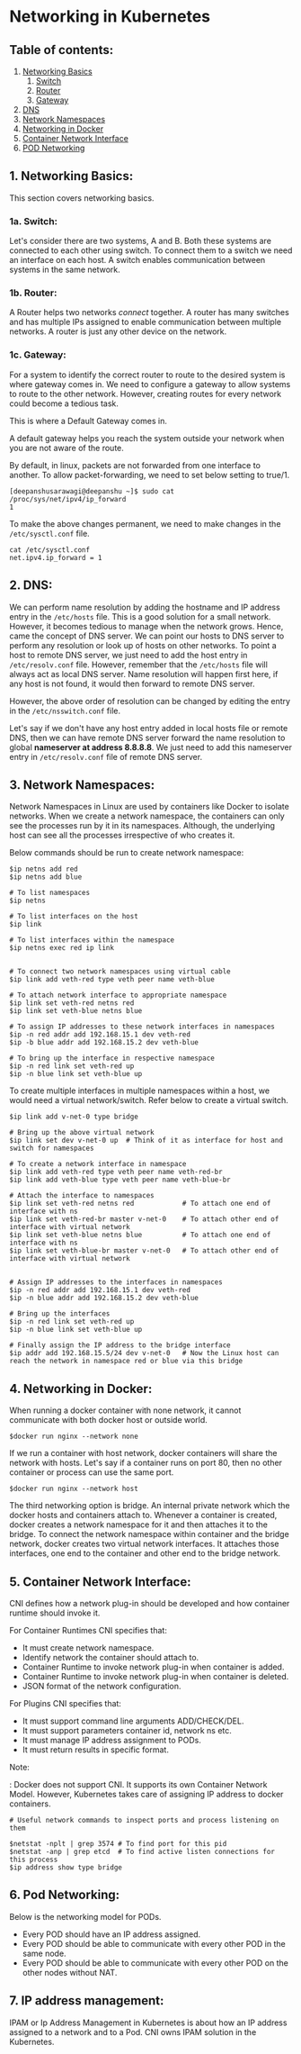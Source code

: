 # Networking in Kubernetes

## Table of contents:

1. [Networking Basics](#1-networking-basics)
   1. [Switch](#1a-switch)
   2. [Router](#1b-router)
   3. [Gateway](#1c-gateway)
2. [DNS](#2-dns)
3. [Network Namespaces](#3-network-namespaces)
4. [Networking in Docker](#4-networking-in-docker)
5. [Container Network Interface](#5-container-network-interface)
6. [POD Networking](#6-pod-networking)


## 1. Networking Basics:

This section covers networking basics. 

### 1a. Switch:

Let's consider there are two systems, A and B. Both these systems are connected to
each other using switch. To connect them to a switch we need an interface on each host. A switch enables communication between
systems in the same network.

### 1b. Router:

A Router helps two networks _connect_ together. A router has many switches and has multiple IPs assigned to enable communication
between multiple networks. A router is just any other device on the network.

### 1c. Gateway:

For a system to identify the correct router to route to the desired system is where gateway comes in. We need to configure
a gateway to allow systems to route to the other network. However, creating routes for every network could become a tedious task.

This is where a Default Gateway comes in.

A default gateway helps you reach the system outside your network when you are not aware of the route.

By default, in linux, packets are not forwarded from one interface to another. To allow packet-forwarding, we need to set
below setting to true/1.

```shell
[deepanshusarawagi@deepanshu ~]$ sudo cat /proc/sys/net/ipv4/ip_forward
1
```

To make the above changes permanent, we need to make changes in the ```/etc/sysctl.conf``` file.

```shell
cat /etc/sysctl.conf
net.ipv4.ip_forward = 1
```


## 2. DNS:

We can perform name resolution by adding the hostname and IP address entry in the ```/etc/hosts``` file. This is a good
solution for a small network. However, it becomes tedious to manage when the network grows. Hence, came the concept of DNS
server. We can point our hosts to DNS server to perform any resolution or look up of hosts on other networks. To point a
host to remote DNS server, we just need to add the host entry in ```/etc/resolv.conf``` file. However, remember that the
```/etc/hosts``` file will always act as local DNS server. Name resolution will happen first here, if any host is not found,
it would then forward to remote DNS server.

However, the above order of resolution can be changed by editing the entry in the ```/etc/nsswitch.conf``` file.

Let's say if we don't have any host entry added in local hosts file or remote DNS, then we can have remote DNS server forward
the name resolution to global **nameserver at address 8.8.8.8**. We just need to add this nameserver entry in ```/etc/resolv.conf```
file of remote DNS server.

## 3. Network Namespaces:

Network Namespaces in Linux are used by containers like Docker to isolate networks. When we create a network namespace, the 
containers can only see the processes run by it in its namespaces. Although, the underlying host can see all the processes
irrespective of who creates it.

Below commands should be run to create network namespace:

```shell
$ip netns add red
$ip netns add blue

# To list namespaces
$ip netns

# To list interfaces on the host
$ip link

# To list interfaces within the namespace
$ip netns exec red ip link 


# To connect two network namespaces using virtual cable
$ip link add veth-red type veth peer name veth-blue

# To attach network interface to appropriate namespace
$ip link set veth-red netns red
$ip link set veth-blue netns blue

# To assign IP addresses to these network interfaces in namespaces
$ip -n red addr add 192.168.15.1 dev veth-red
$ip -b blue addr add 192.168.15.2 dev veth-blue

# To bring up the interface in respective namespace
$ip -n red link set veth-red up
$ip -n blue link set veth-blue up
```

To create multiple interfaces in multiple namespaces within a host, we would need a virtual network/switch. Refer below
to create a virtual switch.

```shell
$ip link add v-net-0 type bridge

# Bring up the above virtual network
$ip link set dev v-net-0 up  # Think of it as interface for host and switch for namespaces

# To create a network interface in namespace
$ip link add veth-red type veth peer name veth-red-br
$ip link add veth-blue type veth peer name veth-blue-br

# Attach the interface to namespaces
$ip link set veth-red netns red            # To attach one end of interface with ns
$ip link set veth-red-br master v-net-0    # To attach other end of interface with virtual network
$ip link set veth-blue netns blue          # To attach one end of interface with ns
$ip link set veth-blue-br master v-net-0   # To attach other end of interface with virtual network


# Assign IP addresses to the interfaces in namespaces
$ip -n red addr add 192.168.15.1 dev veth-red 
$ip -n blue addr add 192.168.15.2 dev veth-blue

# Bring up the interfaces
$ip -n red link set veth-red up
$ip -n blue link set veth-blue up

# Finally assign the IP address to the bridge interface
$ip addr add 192.168.15.5/24 dev v-net-0   # Now the Linux host can reach the network in namespace red or blue via this bridge
```

## 4. Networking in Docker:

When running a docker container with none network, it cannot communicate with both docker host or outside world.

```shell
$docker run nginx --network none
```

If we run a container with host network, docker containers will share the network with hosts. Let's say if a container runs
on port 80, then no other container or process can use the same port.

```shell
$docker run nginx --network host
```

The third networking option is bridge. An internal private network which the docker hosts and containers attach to.
Whenever a container is created, docker creates a network namespace for it and then attaches it to the bridge. To connect
the network namespace within container and the bridge network, docker creates two virtual network interfaces. It attaches
those interfaces, one end to the container and other end to the bridge network.

## 5. Container Network Interface:

CNI defines how a network plug-in should be developed and how container runtime should invoke it. 

For Container Runtimes CNI specifies that:

- It must create network namespace.
- Identify network the container should attach to.
- Container Runtime to invoke network plug-in when container is added.
- Container Runtime to invoke network plug-in when container is deleted.
- JSON format of the network configuration.

For Plugins CNI specifies that:

- It must support command line arguments ADD/CHECK/DEL.
- It must support parameters container id, network ns etc.
- It must manage IP address assignment to PODs.
- It must return results in specific format.

Note:

: Docker does not support CNI. It supports its own Container Network Model. However, Kubernetes takes care of assigning
IP address to docker containers.

```shell
# Useful network commands to inspect ports and process listening on them

$netstat -nplt | grep 3574 # To find port for this pid
$netstat -anp | grep etcd  # To find active listen connections for this process
$ip address show type bridge
```

## 6. Pod Networking:

Below is the networking model for PODs.

- Every POD should have an IP address assigned.
- Every POD should be able to communicate with every other POD in the same node.
- Every POD should be able to communicate with every other POD on the other nodes without NAT.

## 7. IP address management:

IPAM or Ip Address Management in Kubernetes is about how an IP address assigned to a network and to a Pod. CNI owns IPAM
solution in the Kubernetes.